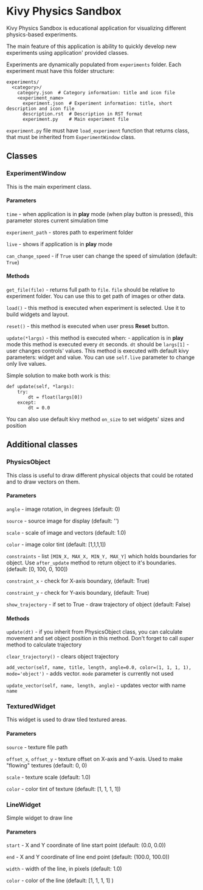 Kivy Physics Sandbox
====================

Kivy Physics Sandbox is educational application for visualizing different physics-based experiments.

The main feature of this application is ability to quickly develop new experiments using application' provided classes.

Experiments are dynamically populated from `experiments` folder. Each experiment must have this folder structure:

    experiments/
      <category>/
        category.json  # Category information: title and icon file
        <experiment_name>
          experiment.json  # Experiment information: title, short description and icon file
          description.rst  # Description in RST format
          experiment.py    # Main experiment file
      
`experiment.py` file must have `load_experiment` function that returns class, that must be inherited from `ExperimentWindow` class.

## Classes

### ExperimentWindow

This is the main experiment class.

#### Parameters

`time` - when application is in **play** mode (when play button is pressed), this parameter stores current simulation time

`experiment_path` - stores path to experiment folder

`live` - shows if application is in **play** mode

`can_change_speed` - if `True` user can change the speed of simulation (default: `True`)

#### Methods

`get_file(file)` - returns full path to `file`. `file` should be relative to experiment folder. You can use this to get path of images or other data.

`load()` - this method is executed when experiment is selected. Use it to build widgets and layout.

`reset()` - this method is executed when user press **Reset** button.

`update(*largs)` - this method is executed when:
    - application is in **play** mode this method is executed every `dt` seconds. `dt` should be `largs[1]`
    - user changes controls' values. This method is executed with default kivy parameters: widget and value.
    You can use `self.live` parameter to change only live values.
    
Simple solution to make both work is this:

```
def update(self, *largs):
    try:
        dt = float(largs[0])
    except:
        dt = 0.0
```

You can also use default kivy method `on_size` to set widgets' sizes and position

## Additional classes

### PhysicsObject

This class is useful to draw different physical objects that could be rotated and to draw vectors on them.

#### Parameters

`angle` - image rotation, in degrees (default: 0)

`source` - source image for display (default: '')

`scale` - scale of image and vectors (default: 1.0)

`color` - image color tint (default: [1,1,1,1])

`constraints` - list `[MIN_X, MAX_X, MIN_Y, MAX_Y]` which holds boundaries for object.
Use `after_update` method to return object to it's boundaries. (default: [0, 100, 0, 100])

`constraint_x` - check for X-axis boundary, (default: True)

`constraint_y` - check for Y-axis boundary, (default: True)

`show_trajectory` - if set to True - draw trajectory of object (default: False)

#### Methods

`update(dt)` - if you inherit from PhysicsObject class, you can calculate movement and set object position in this method. Don't forget to call *super* method to calculate trajectory

`clear_trajectory()` - clears object trajectory

`add_vector(self, name, title, length, angle=0.0, color=(1, 1, 1, 1), mode='object')` - adds vector. `mode` parameter is currently not used

`update_vector(self, name, length, angle)` - updates vector with name `name`

### TexturedWidget

This widget is used to draw tiled textured areas.

#### Parameters

`source` - texture file path

`offset_x`, `offset_y` - texture offset on X-axis and Y-axis. Used to make "flowing" textures (default: 0, 0)

`scale` - texture scale (default: 1.0)

`color` - color tint of texture (default: [1, 1, 1, 1])

### LineWidget

Simple widget to draw line

#### Parameters

`start` - X and Y coordinate of line start point (default: (0.0, 0.0))

`end` - X and Y coordinate of line end point (default: (100.0, 100.0))

`width` - width of the line, in pixels (default: 1.0)

`color` - color of the line (default: [1, 1, 1, 1] )























    

